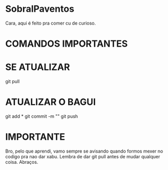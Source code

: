 # SobralPaventos
Cara, aqui é feito pra comer cu de curioso.

# COMANDOS IMPORTANTES

# SE ATUALIZAR
git pull

# ATUALIZAR O BAGUI
git add *
git commit -m ""
git push

# IMPORTANTE
Bro, pelo que aprendi, vamo sempre se avisando quando formos mexer no codigo pra nao dar xabu. Lembra de dar git pull antes de mudar qualquer coisa. Abraços.
